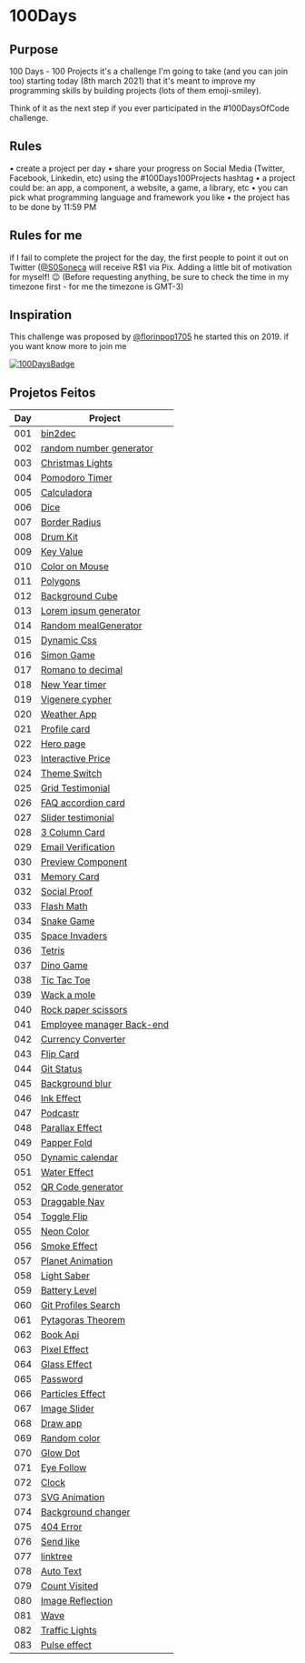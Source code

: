 # 100Days

## Purpose

100 Days - 100 Projects it's a challenge I'm going to take (and you can join too) starting today (8th march 2021) that it's meant to improve my programming skills by building projects (lots of them emoji-smiley).

Think of it as the next step if you ever participated in the #100DaysOfCode challenge.

## Rules

• create a project per day
• share your progress on Social Media (Twitter, Facebook, Linkedin, etc) using the #100Days100Projects hashtag
• a project could be: an app, a component, a website, a game, a library, etc
• you can pick what programming language and framework you like
• the project has to be done by 11:59 PM

## Rules for me

if I fail to complete the project for the day, the first people to point it out on Twitter ([@S0Soneca](https://twitter.com/S0Soneca) will receive R$1 via Pix. Adding a little bit of motivation for myself! 😉 (Before requesting anything, be sure to check the time in my timezone first - for me the timezone is GMT-3)

## Inspiration

This challenge was proposed by [@florinpop1705](https://twitter.com/florinpop1705) he started this on 2019. if you want know more to join me

[![100DaysBadge](https://img.shields.io/badge/100DaysChallenge-9732a8)](https://www.florin-pop.com/blog/2019/09/100-days-100-projects/)

## Projetos Feitos

| Day | Project                                                                                |
| --- | -------------------------------------------------------------------------------------- |
| 001 | [bin2dec](https://sones-100days.netlify.app/day1to10/bin2dec/)                         |
| 002 | [random number generator](https://sones-100days.netlify.app/day1to10/randomNumber)     |
| 003 | [Christmas Lights](https://sones-100days.netlify.app/day1to10/christmaslights)         |
| 004 | [Pomodoro Timer](https://sones-100days.netlify.app/day1to10/pomodoro)                  |
| 005 | [Calculadora](https://sones-100days.netlify.app/day1to10//calculator)                  |
| 006 | [Dice](https://sones-100days.netlify.app/day1to10/dicegame)                            |
| 007 | [Border Radius](https://sones-100days.netlify.app/day1to10/border-radius)              |
| 008 | [Drum Kit](https://sones-100days.netlify.app/day1to10/drumkit)                         |
| 009 | [Key Value](https://sones-100days.netlify.app/day1to10/keyvalue)                       |
| 010 | [Color on Mouse](https://sones-100days.netlify.app/day1to10/coloronmouse)              |
| 011 | [Polygons](https://sones-100days.netlify.app/day11to20/polygons)                       |
| 012 | [Background Cube](https://sones-100days.netlify.app/day11to20/bgcube)                  |
| 013 | [Lorem ipsum generator](https://sones-100days.netlify.app/day11to20/lipsum)            |
| 014 | [Random mealGenerator](https://sones-100days.netlify.app/day11to20/mealgenerator)      |
| 015 | [Dynamic Css](https://sones-100days.netlify.app/day11to20/dynamicss)                   |
| 016 | [Simon Game](https://sones-100days.netlify.app/day11to20/simongame)                    |
| 017 | [Romano to decimal](https://sones-100days.netlify.app/day11to20/romand2decimal)        |
| 018 | [New Year timer](https://sones-100days.netlify.app/day11to20/timer)                    |
| 019 | [Vigenere cypher](https://sones-100days.netlify.app/day11to20/vigenere)                |
| 020 | [Weather App](https://sones-100days.netlify.app/day11to20/weather)                     |
| 021 | [Profile card](https://sones-100days.netlify.app/day21to30/cardprofile)                |
| 022 | [Hero page](https://sones-100days.netlify.app/day21to30/curvedsection)                 |
| 023 | [Interactive Price](https://sones-100days.netlify.app/day21to30/interactiveprice/)     |
| 024 | [Theme Switch](https://sones-100days.netlify.app/day21to30/themeswitch/)               |
| 025 | [Grid Testimonial](https://sones-100days.netlify.app/day21to30/testimonialsgrid/)      |
| 026 | [FAQ accordion card](https://sones-100days.netlify.app/day21to30/faqaccordioncard/)    |
| 027 | [Slider testimonial](https://sones-100days.netlify.app/day21to30/slidertestimonial/)   |
| 028 | [3 Column Card](https://sones-100days.netlify.app/day21to30/3columncard/)              |
| 029 | [Email Verification](https://sones-100days.netlify.app/day21to30/emailverification/)   |
| 030 | [Preview Component](https://sones-100days.netlify.app/day21to30/previewcomponent/)     |
| 031 | [Memory Card](https://sones-100days.netlify.app/day31to40/memorygame/)                 |
| 032 | [Social Proof](https://sones-100days.netlify.app/day31to40/social-proof/)              |
| 033 | [Flash Math](https://sones-100days.netlify.app/day31to40/flash-math/)                  |
| 034 | [Snake Game](https://sones-100days.netlify.app/day31to40/snake-game/)                  |
| 035 | [Space Invaders](https://sones-100days.netlify.app/day31to40/space-invaders/)          |
| 036 | [Tetris](https://sones-100days.netlify.app/day31to40/tetris/)                          |
| 037 | [Dino Game](https://sones-100days.netlify.app/day31to40/dino-game/)                    |
| 038 | [Tic Tac Toe](https://sones-100days.netlify.app/day31to40/tik-tak-toe/)                |
| 039 | [Wack a mole](https://sones-100days.netlify.app/day31to40/wack-mole/)                  |
| 040 | [Rock paper scissors](https://sones-100days.netlify.app/day31to40/rock-paper-scissor/) |
| 041 | [Employee manager Back-end](https://github.com/S0NES/EmployeeManager)                  |
| 042 | [Currency Converter](https://sones-100days.netlify.app/day41to50/currencyconverter/)   |
| 043 | [Flip Card](https://sones-100days.netlify.app/day41to50/flipcard/)                     |
| 044 | [Git Status](https://sones-100days.netlify.app/day41to50/gitstatus/)                   |
| 045 | [Background blur](https://sones-100days.netlify.app/day41to50/focuseffect/)            |
| 046 | [Ink Effect](https://sones-100days.netlify.app/day41to50/inkcss/)                      |
| 047 | [Podcastr](https://github.com/S0NES/Podcastrl)                                         |
| 048 | [Parallax Effect](https://sones-100days.netlify.app/day41to50/parallax/)               |
| 049 | [Papper Fold](https://sones-100days.netlify.app/day41to50/paperfold/)                  |
| 050 | [Dynamic calendar](https://sones-100days.netlify.app/day41to50/dynamiccalendar)        |
| 051 | [Water Effect](https://sones-100days.netlify.app/day51to60/parallaxwater)              |
| 052 | [QR Code generator](https://sones-100days.netlify.app/day51to60/qrcode)                |
| 053 | [Draggable Nav](https://sones-100days.netlify.app/day51to60/draggablemenu)             |
| 054 | [Toggle Flip](https://sones-100days.netlify.app/day51to60/toggleflip)                  |
| 055 | [Neon Color](https://sones-100days.netlify.app/day51to60/neoneffect)                   |
| 056 | [Smoke Effect](https://sones-100days.netlify.app/day51to60/animatedtext/)              |
| 057 | [Planet Animation](https://sones-100days.netlify.app/day51to60/planetanimation/)       |
| 058 | [Light Saber](https://sones-100days.netlify.app/day51to60/lightsaber/)                 |
| 059 | [Battery Level](https://sones-100days.netlify.app/day51to60/batterylevel/)             |
| 060 | [Git Profiles Search](https://sones-100days.netlify.app/day51to60/gitsearch/)          |
| 061 | [Pytagoras Theorem](https://sones-100days.netlify.app/day61to70/teorema/)              |
| 062 | [Book Api](https://sones-100days.netlify.app/day61to70/bookapi/)                       |
| 063 | [Pixel Effect](https://sones-100days.netlify.app/day61to70/pixeleffect/)               |
| 064 | [Glass Effect](https://sones-100days.netlify.app/day61to70/hoverglamorph/)             |
| 065 | [Password](https://sones-100days.netlify.app/day61to70/password/)                      |
| 066 | [Particles Effect](https://sones-100days.netlify.app/day61to70/particles/)             |
| 067 | [Image Slider](https://sones-100days.netlify.app/day61to70/imageslider/)               |
| 068 | [Draw app](https://sones-100days.netlify.app/day61to70/Draw/)                          |
| 069 | [Random color](https://sones-100days.netlify.app/day61to70/randomcolor/)               |
| 070 | [Glow Dot](https://sones-100days.netlify.app/day61to70/backgroundmouse/)               |
| 071 | [Eye Follow](https://sones-100days.netlify.app/day71to80/eyefollow/)                   |
| 072 | [Clock](https://sones-100days.netlify.app/day71to80/clock/)                            |
| 073 | [SVG Animation](https://sones-100days.netlify.app/day71to80/svganimation/)             |
| 074 | [Background changer](https://sones-100days.netlify.app/day71to80/backgroundchanger/)   |
| 075 | [404 Error](https://sones-100days.netlify.app/day71to80/404error/)                     |
| 076 | [Send like](https://sones-100days.netlify.app/day71to80/sendlike/)                     |
| 077 | [linktree](https://sones-100days.netlify.app/day71to80/linktree/)                      |
| 078 | [Auto Text](https://sones-100days.netlify.app/day71to80/autotext/)                     |
| 079 | [Count Visited](https://sones-100days.netlify.app/day71to80/countapi/)                 |
| 080 | [Image Reflection](https://sones-100days.netlify.app/day71to80/imagereflection/)       |
| 081 | [Wave](https://sones-100days.netlify.app/day81to90/wave/)                              |
| 082 | [Traffic Lights](https://sones-100days.netlify.app/day81to90/trafficlights/)           |
| 083 | [Pulse effect](https://sones-100days.netlify.app/day81to90/pulse/)                     |
